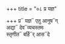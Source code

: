+++
title = "०८ प्र यज्ञ"

+++
प्र᳓ यज्ञ᳓ एतु आनुष᳓ग्  
अद्या᳓ देव᳓व्यचस्तमः  
स्तृणीत᳓ बर्हि᳓र् आस᳓दे